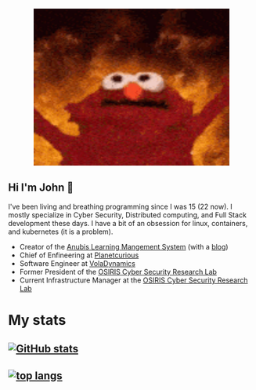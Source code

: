 <p align="center">
  <a href="https://github.com/wabscale">
    <img
      alt="flame"
      src="https://raw.githubusercontent.com/wabscale/wabscale/HEAD/flame-1.gif"
      width="400"
    />
  </a>
</p>


## Hi I'm John 👋

I've been living and breathing programming since I was 15 (22 now). I mostly specialize in Cyber Security, Distributed computing, and Full Stack development these days. I have a bit of an obsession for linux, containers, and kubernetes (it is a problem).

- Creator of the [Anubis Learning Mangement System](https://github.com/GusSand/Anubis) (with a [blog](https://anubis.osiris.services/blog))
- Chief of Enfineering at [Planetcurious](https://www.planetcurious.me/)
- Software Engineer at [VolaDynamics](https://voladynamics.com)
- Former President of the [OSIRIS Cyber Security Research Lab](https://www.osiris.cyber.nyu.edu)
- Current Infrastructure Manager at the [OSIRIS Cyber Security Research Lab](https://www.osiris.cyber.nyu.edu)

# My stats

## [![GitHub stats](https://github-readme-stats.vercel.app/api?username=wabscale&show_icons=true&theme=dark&hide=stars&hide_title=true)](https://github.com/wabscale)

## [![top langs](https://github-readme-stats.vercel.app/api/top-langs/?username=wabscale&layout=compact&theme=dark&hide_title=true)](https://github.com/wabscale)

